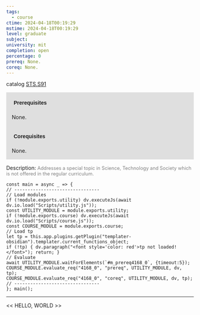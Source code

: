 ```yaml
---
tags:
  - course
ctime: 2024-04-18T00:19:29
mstime: 2024-04-18T00:19:29
level: graduate
subject: 
university: mit
completion: open
percentage: 0
prereq: None.
coreq: None.
---
```


catalog [STS.S91](http://student.mit.edu/catalog/mSTSb.html#STS.S91)

<span style="display: block; padding: 15px; background-color: rgb(100, 100, 100, 0.2);"><font id="m_prereq4168_0" style="display: block; font-family: Arial, sans-serif; font-weight: bold; padding: 5px">Prerequisites</font><br><span id="prereq4168_0">None.</span></span>
<span style="display: block; padding: 15px; background-color: rgb(100, 100, 100, 0.2);"><font id="m_coreq4168_0" style="display: block; font-family: Arial, sans-serif; font-weight: bold; padding: 5px">Corequisites</font><br><span id="coreq4168_0">None.</span></span>

<font style="">Description:</font>
<font style="color: grey; font-size: 0.8rem;">Addresses a special topic in Science, Technology and Society which is not offered in the regular curriculum.</font>

```dataviewjs
const main = async _ => {
// --------------------------------
// Load modules
if (!module.exports.utility) dv.executeJs(await dv.io.load("Scripts/utility.js"));
const UTILITY_MODULE = module.exports.utility;
if (!module.exports.course) dv.executeJs(await dv.io.load("Scripts/course.js"));
const COURSE_MODULE = module.exports.course;
// Load tp
let tp = this.app.plugins.getPlugin("templater-obsidian").templater.current_functions_object;
if (!tp) { dv.paragraph("<font style='color: red'>tp not loaded!</font>"); return; }
// Evaluate
await UTILITY_MODULE.waitForElements(`#m_prereq4168_0`, {timeout:5});
COURSE_MODULE.evaluate_req("4168_0", "prereq", UTILITY_MODULE, dv, tp);
COURSE_MODULE.evaluate_req("4168_0", "coreq", UTILITY_MODULE, dv, tp);
// --------------------------------
}; main();
```

---

<< HELLO, WORLD >>
